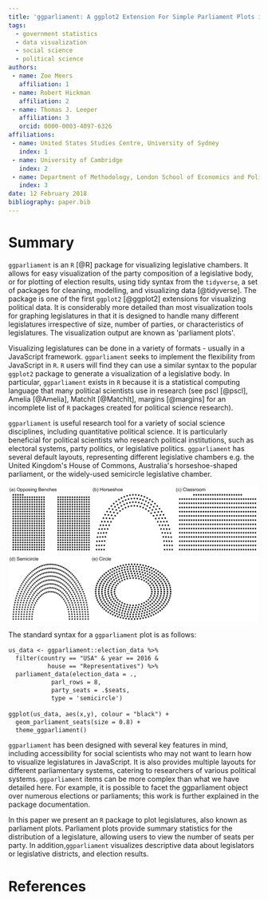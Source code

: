 ```yaml
---
title: 'ggparliament: A ggplot2 Extension For Simple Parliament Plots in R'
tags:
  - government statistics
  - data visualization
  - social science
  - political science
authors:
 - name: Zoe Meers
   affiliation: 1
 - name: Robert Hickman
   affiliation: 2
 - name: Thomas J. Leeper
   affiliation: 3
   orcid: 0000-0003-4097-6326
affiliations:
 - name: United States Studies Centre, University of Sydney
   index: 1
 - name: University of Cambridge
   index: 2
 - name: Department of Methodology, London School of Economics and Political Science
   index: 3
date: 12 February 2018
bibliography: paper.bib
---
```


# Summary

`ggparliament` is an `R` [@R] package for visualizing legislative chambers. It allows for easy visualization of the party composition of a legislative body, or for plotting of election results, using tidy syntax from the `tidyverse`, a set of packages for cleaning, modelling, and visualizing data [@tidyverse]. The package is one of the first `ggplot2` [@ggplot2] extensions for visualizing political data. It is considerably more detailed than most visualization tools for graphing legislatures in that it is designed to handle many different legislatures irrespective of size, number of parties, or characteristics of legislatures. The visualization output are known as 'parliament plots'.

Visualizing legislatures can be done in a variety of formats - usually in a JavaScript framework. `ggparliament` seeks to implement the flexibility from JavaScript in `R`. `R` users will find they can use a similar syntax to the popular `ggplot2` package to generate a visualization of a legislative body. In particular, `ggparliament` exists in `R` because it is a statistical computing language that many political scientists use in research (see pscl [@pscl], Amelia [@Amelia], MatchIt [@MatchIt], margins [@margins] for an incomplete list of `R` packages created for political science research). 

`ggparliament` is useful research tool for a variety of social science disciplines, including quantitative political science. It is particularly beneficial for political scientists who research political institutions, such as electoral systems, party politics, or legislative politics. `ggparliament` has several default layouts, representing different legislative chambers e.g. the United Kingdom's House of Commons, Australia's horseshoe-shaped parliament, or the widely-used semicircle legislative chamber. 

![](ggparliament_layouts.png)

The standard syntax for a `ggparliament` plot is as follows:

```{r}
us_data <- ggparliament::election_data %>% 
  filter(country == "USA" & year == 2016 & 
           house == "Representatives") %>% 
  parliament_data(election_data = ., 
            parl_rows = 8, 
            party_seats = .$seats,
            type = 'semicircle')

ggplot(us_data, aes(x,y), colour = "black") + 
  geom_parliament_seats(size = 0.8) + 
  theme_ggparliament()
```

`ggparliament` has been designed with several key features in mind, including accessibility for social scientists who may not want to learn how to visualize legislatures in JavaScript. It is also provides multiple layouts for different parliamentary systems, catering to researchers of various political systems. `ggparliament` items can be more complex than what we have detailed here. For example, it is possible to facet the ggparliament object over numerous elections or parliaments; this work is further explained in the package documentation. 

In this paper we present an `R` package to plot legislatures, also known as parliament plots. Parliament plots provide summary statistics for the distribution of a legislature, allowing users to view the number of seats per party. In addition,`ggparliament` visualizes descriptive data about legislators or legislative districts, and election results. 


# References
